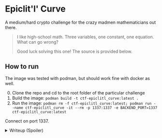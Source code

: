 # Epiclit'l' Curve

A medium/hard crypto challenge for the crazy madmen mathematicians out there.

> I like high-school math. Three variables, one constant, one equation. What can go wrong?
>
> Good luck solving this one! The source is provided below.

## How to run

The image was tested with podman, but should work fine with docker as well.

0. Clone the repo and cd to the root folder of the particular challenge
1. Build the image: `podman build -t ctf-epiclitl_curve:latest .`
2. Run the image: `podman rm -f ctf-epiclitl_curve:latest; podman run --name ctf-epiclitl_curve -it --rm -p 1337:1337 -e BACKEND_PORT=1337 ctf-epiclitl_curve:latest`

Connect on port 1337.

<details>
<summary>Writeup (Spoiler)</summary>

Let us connect to the service first:

```
[steve@todo ctf-epiclitl_curve]$ nc localhost 1337
I got a simple challenge for you! You are in control of x, y, and z. They need to be positive integers with at most 200 digits. Supply some values that satisfy the following equation:

x/(y+z) + y/(x+z) + z/(x+y) = 10
\frac{x}{y+z} + \frac{y}{x+z} + \frac{z}{x+y} = 10 (the same, but in LaTeX format)

We would appreciate if you wouldn't DoS the public instance with a high number of connections or requests. The source is provided for you to run your own instance.

You have 30 seconds to send your answer. Good luck!

Enter the value for x: 1
Enter the value for y: 2
Enter the value for z: 3
Nope, that was not the correct answer. The correct answer was 10, but you supplied ~1.70000000
```

The challenge seems rather simple at first. We need to find three positive integers that satisfy the given equation. We are in control of `x`, `y`, and `z` and we gotta arrange them in a way that the equation holds true. Whenever the left side of the equation is equal to 10, we win. Once we double-check the source code, we can confirm that this is really all it does:

```go
	xF := new(big.Float).SetInt(x)
	yF := new(big.Float).SetInt(y)
	zF := new(big.Float).SetInt(z)

	sum := new(big.Float).Add(
		new(big.Float).Quo(xF, new(big.Float).Add(yF, zF)),
		new(big.Float).Add(
			new(big.Float).Quo(yF, new(big.Float).Add(xF, zF)),
			new(big.Float).Quo(zF, new(big.Float).Add(xF, yF)),
		),
	)

	four := new(big.Float).SetFloat64(10)
	tolerance := new(big.Float).SetFloat64(1e-10) // that's 0.0000000001, so should be okay
	diff := new(big.Float).Sub(sum, four)
	absDiff := new(big.Float).Abs(diff)
	if absDiff.Cmp(tolerance) < 0 {
		fmt.Fprint(conn, flagText)
    }
```

### Method 1: The Cryptographer Way - Cooler :)

Let's go back to our equation:


$\frac{x}{y+z} + \frac{y}{x+z} + \frac{z}{x+y} = 10$

It's not immediately clear how can we arrange the numbers in a way that the equation holds true. z3 for example doesn't seem to be able to solve this equation in my experience once we specify that we only accept whole and positive numbers only. Brute forcing is also no option, since we have three variables and `math/big` suggests that we are probably dealing with very large numbers.

Thankfully there is a Quora post and a mathoverflow thread that presents a very similar equation and a detailed walkthrough on it. [Quora post](https://www.quora.com/How-do-you-find-the-positive-integer-solutions-to-frac-x-y+z-+-frac-y-z+x-+-frac-z-x+y-4) and the [mathoverflow thread](https://mathoverflow.net/a/227722)

They both describe a method to solve the equation $\frac{x}{y+z} + \frac{y}{x+z} + \frac{z}{x+y} = 4$. We can multiply by a common multiple of the denominators to get rid of the fractions and get a polynomial. Then we can get a [Diophantine equation](https://en.wikipedia.org/wiki/Diophantine_equation).

At this point we should notice that the equation is homogeneous. This means that we can scale the solution by a constant and it will still be a solution.

If we follow the Quora post, we end up with the following equation in our case:

$y^2 = x^3 + 517x^2 + 416x$

Or in Weierstrass form for SageMath:

```py
N = 10
e = 4 * N**2 + 12 * N - 3
f = 32 * (N + 3)

eq = EllipticCurve([0, e, 0, f, 0])
```

Once we have the curve defined, we can utilize SageMath's built-in functions to find the rank of the curve and its generators. These generators correspond to points on the curve that can generate all other points through addition. So we can use:

```py
rank = eq.rank()
generators = eq.gens()
```

Now we can take the first generator and apply the [chord and tangent](https://www.quora.com/What-is-an-intuitive-explanation-for-the-group-law-for-addition-of-elliptic-curves) method to find the other points on the curve. This will work and give us a valid solution, because of the homogeneity of the equation. But it still won't satisfy the constraints of positive integers. This means that we effectively need to repeat the technique until we finally get a solution that satisfies the constraints.

This will do the job:

```py
def find_original_point(P, N):
    a, b = P[0], P[1]
    x = (8 * (N + 3) - a + b) / (2 * (N + 3) * (4 - a))
    y = (8 * (N + 3) - a - b) / (2 * (N + 3) * (4 - a))
    z = (-4 * (N + 3) - (N + 2) * a) / ((N + 3) * (4 - a))
    lcm_denominator = lcm(denominator(x), lcm(denominator(y), denominator(z)))
    return [x * lcm_denominator, y * lcm_denominator, z * lcm_denominator]
```

Once we repeat it enough times, we can get to the solution. I have prepared a [poc.sage](./poc.sage) script that calculates the required values for a given `N` and submits the results to the backend. If we run it, we can see:

```
[steve@todo ctf-epiclitl_curve]$ python3 ./poc.sage.py 
P: (-416 : 4160 : 1)
Original point: [9, -7, 19]
m=1 didn't yield in positive values
m=2 didn't yield in positive values
m=3 didn't yield in positive values
m=4 didn't yield in positive values
m=5 didn't yield in positive values
m=6 didn't yield in positive values
m=7 didn't yield in positive values
m=8 didn't yield in positive values
m=9 didn't yield in positive values
m=10 didn't yield in positive values
m=11 didn't yield in positive values
m=12 didn't yield in positive values
x = 269103113846520710198086599018316928810831097261381335767926880507079911347095440987749703663156874995907158014866846058485318408629957749519665987782327830143454337518378955846463785600977
y = 4862378745380642626737318101484977637219057323564658907686653339599714454790559130946320953938197181210525554039710122136086190642013402927952831079021210585653078786813279351784906397934209
z = 221855981602380704196804518854316541759883857932028285581812549404634844243737502744011549757448453135493556098964216532950604590733853450272184987603430882682754171300742698179931849310347
[+] Opening connection to localhost on port 1337: Done
[+] Receiving all data: Done (688B)
[*] Closed connection to localhost port 1337
Congratulations! You somehow found a possible answer to an almost impossible equation.

All credits go to these amazing people, who figured out the hard math and made it possible for me to understand this problem:
- http://publikacio.uni-eszterhazy.hu/2858/1/AMI_43_from29to41.pdf
- https://www.quora.com/How-do-you-find-the-positive-integer-solutions-to-frac-x-y+z-+-frac-y-z+x-+-frac-z-x+y-4
- https://mathoverflow.net/a/227722
- https://www.youtube.com/watch?v=Ct3lCfgJV_A
- https://www.simonsfoundation.org/event/from-moonshine-to-black-holes-number-theory-in-mathematics-and-physics/ (from roughly 20m to 26m)

Flag: HCSC24{IF_l1f3_g1v3s_y0u_4_b4n4n4_3qu4t10n_y0u_sh0uld_s0lv3_1t}
```

And we got the flag! `HCSC24{IF_l1f3_g1v3s_y0u_4_b4n4n4_3qu4t10n_y0u_sh0uld_s0lv3_1t}`.

### Method 2: The Hacker Way - Less cool, but easier

For this to work, we need to notice that the checker accepts floating point numbers with a certain tolerance:

```go
	tolerance := new(big.Float).SetFloat64(1e-10) // that's 0.0000000001, so should be okay
	diff := new(big.Float).Sub(sum, four)
	absDiff := new(big.Float).Abs(diff)
	if absDiff.Cmp(tolerance) < 0 {
		fmt.Fprint(conn, flagText)
	}
```

This opens up a whole new world of possibilities. Even z3 is capable of solving this equation, if we allow it to work with floating point numbers. Or a simple [limit](https://en.wikipedia.org/wiki/Limit_(mathematics)) implementation should also suffice. The implementation for this one is left as an exercise to the reader.

### Update from the author: The unintended solution

When the challenge was designed, it felt pretty hard to solve at first. Unless one finds the paper, its a little too complex. The competition this was made for was intended for all kinds of age groups from the age of 16, therefore in the hope that the challenge will get more solves, I introduced the tolerance check. I assumed that it still remains hard to solve, but won't immediately give away the flag to brute forcers. Apparently I was wrong and many people managed to solve it using a simple binary search.

Although this was not the intended solution, I still believe it didn't make the challenge too easy and the people who solved it this way also deserve the flag.

</details>